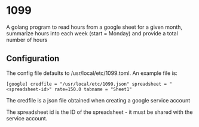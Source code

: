# 1099

A golang program to read hours from a google sheet for a given month, summarize hours into each week (start = Monday) and provide a total number of hours

## Configuration

The config file defaults to /usr/local/etc/1099.toml.  An example file is:

`[google]
credfile = "/usr/local/etc/1099.json"
spreadsheet = "<spreadsheet-id>"
rate=150.0
tabname = "Sheet1"
`

The credfile is a json file obtained when creating a google service account

The spreadsheet id is the ID of the spreadsheet - it must be shared with the service account.

